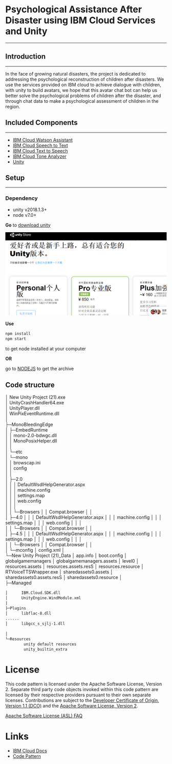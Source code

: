 # Psychological Assistance After Disaster using IBM Cloud Services and Unity
***
## Introduction
***
In the face of growing natural disasters, the project is dedicated to addressing the psychological reconstruction of children after disasters. We use the services provided on IBM cloud to achieve dialogue with children, with unity to build avatars, we hope that this avatar chat bot can help us better solve the psychological problems of children after the disaster, and through chat data to make a psychological assessment of children in the region.
## Included Components 
***
- [IBM Cloud Watson Assistant](https://cloud.ibm.com/catalog?search=label:%E8%BD%BB%E9%87%8F&category=ai)
- [IBM Cloud Speech to Text](https://cloud.ibm.com/catalog?search=label:%E8%BD%BB%E9%87%8F&category=ai)
- [IBM Cloud Text to Speech](https://cloud.ibm.com/catalog?search=label:%E8%BD%BB%E9%87%8F&category=ai)
- [IBM Cloud Tone Analyzer](https://cloud.ibm.com/catalog?search=label:%E8%BD%BB%E9%87%8F&category=ai)
- [Unity](https://unity.cn/)

## Setup
***
### Dependency

- unity v2018.1.3+
- node v7.0+  

**Go** to [download unity](https://unity.cn/)

!["download"](img/p1.PNG)

**Use**
```bash
npm install  
npm start
```
to get node installed at your computer

**OR**

go to [NODEJS](https://nodejs.org/en/) to get the archive

## Code structure

│  New Unity Project (21).exe  
│  UnityCrashHandler64.exe  
│  UnityPlayer.dll  
│  WinPixEventRuntime.dll  
│  
├─MonoBleedingEdge  
│  ├─EmbedRuntime  
│  │      mono-2.0-bdwgc.dll  
│  │      MonoPosixHelper.dll  
│  │      
│  └─etc  
│      └─mono  
│          │  browscap.ini  
│          │  config  
│          │  
│          ├─2.0  
│          │  │  DefaultWsdlHelpGenerator.aspx  
│          │  │  machine.config  
│          │  │  settings.map  
│          │  │  web.config  
│          │  │  
│          │  └─Browsers
│          │          Compat.browser
│          │          
│          ├─4.0
│          │  │  DefaultWsdlHelpGenerator.aspx
│          │  │  machine.config
│          │  │  settings.map
│          │  │  web.config
│          │  │  
│          │  └─Browsers
│          │          Compat.browser
│          │          
│          ├─4.5
│          │  │  DefaultWsdlHelpGenerator.aspx
│          │  │  machine.config
│          │  │  settings.map
│          │  │  web.config
│          │  │  
│          │  └─Browsers
│          │          Compat.browser
│          │          
│          └─mconfig
│                  config.xml
│                  
└─New Unity Project (21)_Data
    │  app.info
    │  boot.config
    │  globalgamemanagers
    │  globalgamemanagers.assets
    │  level0
    │  resources.assets
    │  resources.assets.resS
    │  resources.resource
    │  RTVoiceTTSWrapper.exe
    │  sharedassets0.assets
    │  sharedassets0.assets.resS
    │  sharedassets0.resource
    │  
    ├─Managed
    
    │      IBM.Cloud.SDK.dll  
    │      UnityEngine.WindModule.xml  
    |   
    ├─Plugins  
    │      libflac-8.dll  
    ......
    │      libgcc_s_sjlj-1.dll

    │      
    └─Resources
            unity default resources
            unity_builtin_extra
            


# License

This code pattern is licensed under the Apache Software License, Version 2.  Separate third party code objects invoked within this code pattern are licensed by their respective providers pursuant to their own separate licenses. Contributions are subject to the [Developer Certificate of Origin, Version 1.1 (DCO)](https://developercertificate.org/) and the [Apache Software License, Version 2](https://www.apache.org/licenses/LICENSE-2.0.txt).

[Apache Software License (ASL) FAQ](https://www.apache.org/foundation/license-faq.html#WhatDoesItMEAN)
# Links

* [IBM Cloud Docs](https://cloud.ibm.com/docs/)
* [Code Pattern](https://developer.ibm.com/cn/patterns/)


